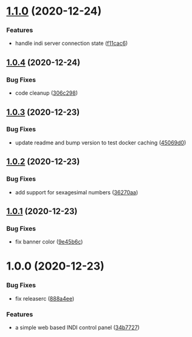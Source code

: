 # [1.1.0](https://github.com/rickbassham/indi-web/compare/v1.0.4...v1.1.0) (2020-12-24)


### Features

* handle indi server connection state ([f11cac6](https://github.com/rickbassham/indi-web/commit/f11cac69324cf46c1495916d122640e7f4728edd))

## [1.0.4](https://github.com/rickbassham/indi-web/compare/v1.0.3...v1.0.4) (2020-12-24)


### Bug Fixes

* code cleanup ([306c298](https://github.com/rickbassham/indi-web/commit/306c298651d7b6463aacd4492c88ead1f9ff47d2))

## [1.0.3](https://github.com/rickbassham/indi-web/compare/v1.0.2...v1.0.3) (2020-12-23)


### Bug Fixes

* update readme and bump version to test docker caching ([45069d0](https://github.com/rickbassham/indi-web/commit/45069d09ea9f95ed2f36fa3bfef578fb8d0ba0a0))

## [1.0.2](https://github.com/rickbassham/indi-web/compare/v1.0.1...v1.0.2) (2020-12-23)


### Bug Fixes

* add support for sexagesimal numbers ([36270aa](https://github.com/rickbassham/indi-web/commit/36270aa81c666b7efe72bee85413aa81340e4f00))

## [1.0.1](https://github.com/rickbassham/indi-web/compare/v1.0.0...v1.0.1) (2020-12-23)


### Bug Fixes

* fix banner color ([9e45b6c](https://github.com/rickbassham/indi-web/commit/9e45b6c2699e6e5204fd8202e2a5710d6ba5afd0))

# 1.0.0 (2020-12-23)


### Bug Fixes

* fix releaserc ([888a4ee](https://github.com/rickbassham/indi-web/commit/888a4ee31464dccca8a18e321a3630318b58e62b))


### Features

* a simple web based INDI control panel ([34b7727](https://github.com/rickbassham/indi-web/commit/34b7727cdefed18287d524ea2d8cf0e38667c886))
